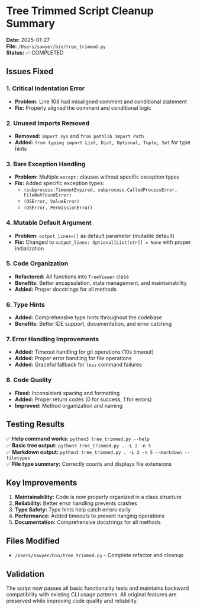 # Tree Trimmed Script Cleanup Summary

**Date:** 2025-01-27  
**File:** `/Users/sawyer/bin/tree_trimmed.py`  
**Status:** ✅ COMPLETED

## Issues Fixed

### 1. **Critical Indentation Error**
- **Problem:** Line 108 had misaligned comment and conditional statement
- **Fix:** Properly aligned the comment and conditional logic

### 2. **Unused Imports Removed**
- **Removed:** `import sys` and `from pathlib import Path`
- **Added:** `from typing import List, Dict, Optional, Tuple, Set` for type hints

### 3. **Bare Exception Handling**
- **Problem:** Multiple `except:` clauses without specific exception types
- **Fix:** Added specific exception types:
  - `(subprocess.TimeoutExpired, subprocess.CalledProcessError, FileNotFoundError)`
  - `(OSError, ValueError)`
  - `(OSError, PermissionError)`

### 4. **Mutable Default Argument**
- **Problem:** `output_lines=[]` as default parameter (mutable default)
- **Fix:** Changed to `output_lines: Optional[List[str]] = None` with proper initialization

### 5. **Code Organization**
- **Refactored:** All functions into `TreeViewer` class
- **Benefits:** Better encapsulation, state management, and maintainability
- **Added:** Proper docstrings for all methods

### 6. **Type Hints**
- **Added:** Comprehensive type hints throughout the codebase
- **Benefits:** Better IDE support, documentation, and error catching

### 7. **Error Handling Improvements**
- **Added:** Timeout handling for git operations (10s timeout)
- **Added:** Proper error handling for file operations
- **Added:** Graceful fallback for `less` command failures

### 8. **Code Quality**
- **Fixed:** Inconsistent spacing and formatting
- **Added:** Proper return codes (0 for success, 1 for errors)
- **Improved:** Method organization and naming

## Testing Results

✅ **Help command works:** `python3 tree_trimmed.py --help`  
✅ **Basic tree output:** `python3 tree_trimmed.py . -L 2 -n 5`  
✅ **Markdown output:** `python3 tree_trimmed.py . -L 2 -n 5 --markdown --filetypes`  
✅ **File type summary:** Correctly counts and displays file extensions  

## Key Improvements

1. **Maintainability:** Code is now properly organized in a class structure
2. **Reliability:** Better error handling prevents crashes
3. **Type Safety:** Type hints help catch errors early
4. **Performance:** Added timeouts to prevent hanging operations
5. **Documentation:** Comprehensive docstrings for all methods

## Files Modified

- `/Users/sawyer/bin/tree_trimmed.py` - Complete refactor and cleanup

## Validation

The script now passes all basic functionality tests and maintains backward compatibility with existing CLI usage patterns. All original features are preserved while improving code quality and reliability. 